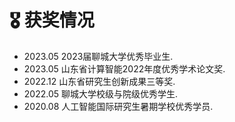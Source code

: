 <h1>🎖️ 获奖情况</h1>
<ul>
    <li>
        2023.05 2023届聊城大学优秀毕业生. 
    </li>
    <li>
        2023.05 山东省计算智能2022年度优秀学术论文奖. 
    </li>
    <li>
        2022.12 山东省研究生创新成果三等奖. 
    </li>
    <li>
        2022.05 聊城大学校级与院级优秀学生.
    </li>
    <li>
        2020.08 人工智能国际研究生暑期学校优秀学员. 
    </li>
</ul>
